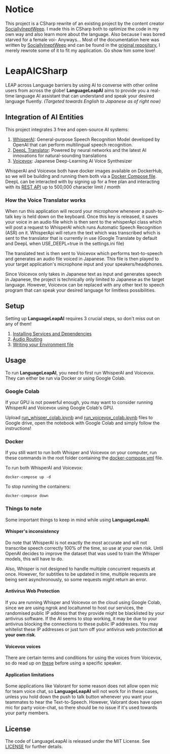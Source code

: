 # Notice

This project is a CSharp rewrite of an existing project by the content creator [SociallyIneptWeep](https://www.youtube.com/@sociallyineptweeb).
I made this in CSharp both to optimize the code in my own way and also learn more about the language. Also because I was bored starved for a female voi-
Anyways...
Most of the documentation here was written by [SociallyIneptWeep](https://www.youtube.com/@sociallyineptweeb) and can be found in the [original repository](https://github.com/SociallyIneptWeeb/LanguageLeapAI), I merely rewrote some of it to fit my application. Go show him some love!

# LeapAICSharp

LEAP across Language barriers by using AI to converse with other online users from across the globe!
**LanguageLeapAI** aims to provide you a real-time language AI assistant that can understand and speak your desired language fluently. 
*(Targeted towards English to Japanese as of right now)*


## Integration of AI Entities

This project integrates 3 free and open-source AI systems:

1. [WhisperAI](https://github.com/openai/whisper): General-purpose Speech Recognition Model developed by OpenAI that can perform multilingual speech
recognition.
2. [DeepL Translator](https://www.deepl.com/translator): Powered by neural networks and the latest AI innovations for natural-sounding translations
3. [Voicevox](https://voicevox.hiroshiba.jp/): Japanese Deep-Learning AI Voice Synthesizer


WhisperAI and Voicevox both have docker images available on DockerHub, so we will be building and running them both via a [Docker Compose file](Docker&Colab/docker-compose.yml).
DeepL can be interacted with by signing up for a free plan and interacting with its [REST API](https://www.deepl.com/pro-api?cta=header-pro-api/) up to 500,000 character limit / month


### How the Voice Translator works

When run this application will record your microphone whenever a push-to-talk key is held down on the keyboard.
Once this key is released, it saves your voice in an audio file which is then sent to the whisperApi class which will post a request to WhisperAI which runs Automatic Speech Recognition (ASR) on it.
WhisperApi will return the text which was transcribed which is sent to the translator that is currently in use (Google Translate by default and DeepL when USE_DEEPL=true in the settings.ini file)

The translated text is then sent to Voicevox which performs text-to-speech and generates an audio file voiced in Japanese.
This file is then played to your target application's microphone input and your speakers/headphones.

Since Voicevox only takes in Japanese text as input and generates speech in Japanese, the project is technically only limited to Japanese as the target language.
However, Voicevox can be replaced with any other text to speech program that can speak your desired language for limitless possibilities.

## Setup

Setting up **LanguageLeapAI** requires 3 crucial steps, so don't miss out on any of them!
1. [Installing Services and Dependencies](docs/INSTALLATION.md)
2. [Audio Routing](docs/AUDIO.md)
3. [Writing your Environment file](docs/ENV.md)


## Usage

To run **LanguageLeapAI**, you need to first run WhisperAI and Voicevox. They can either be run via Docker or using Google Colab.

### Google Colab

If your GPU is not powerful enough, you may want to consider running WhisperAI and Voicevox using Google Colab's GPU.

Upload [run_whisper_colab.ipynb](src/run_whisper_colab.ipynb) and [run_voicevox_colab.ipynb](src/run_voicevox_colab.ipynb) files to Google drive, open the notebook with Google Colab and simply follow the instructions!

### Docker

If you still want to run both Whisper and Voicevox on your computer, run these commands in the root folder containing the [docker-compose.yml](docker-compose.yml) file.

To run both WhisperAI and Voicevox:

```docker-compose up -d```

To stop running the containers:

```docker-compose down```


### Things to note

Some important things to keep in mind while using **LanguageLeapAI**.

#### Whisper's inconsistency

Do note that WhisperAI is not exactly the most accurate and will not transcribe speech correctly 100% of the time, so use at your own risk.
Until OpenAI decides to improve the dataset that was used to train the Whisper models, this will have to do.

Also, Whisper is not designed to handle multiple concurrent requests at once.
However, for subtitles to be updated in time, multiple requests are being sent asynchronously, so some requests might return an error.

#### Antivirus Web Protection

If you are running Whisper and Voicevox on the cloud using Google Colab, since we are using ngrok and localtunnel to host our services,
the randomised public IP address that they provide might be blacklisted by your antivirus software. If the AI seems to stop working,
it may be due to your antivirus blocking the connections to these public IP addresses. 
You may whitelist these IP addresses or just turn off your antivirus web protection **at your own risk**.

#### Voicevox voices

There are certain terms and conditions for using the voices from Voicevox, so do read up on [these](https://voicevox.hiroshiba.jp/) before using a specific speaker.


#### Application limitations

Some applications like Valorant for some reason does not allow open mic for team voice chat, so **LanguageLeapAI** will not work for in these cases,
unless you hold down the push to talk button whenever you want your teammates to hear the Text-to-Speech.
However, Valorant does have open mic for party voice-chat, so there should be no issue if it's used towards your party members.

## License

The code of LanguageLeapAI is released under the MIT License. See [LICENSE](LICENSE) for further details.
